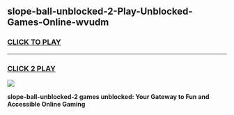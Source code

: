 
## slope-ball-unblocked-2-Play-Unblocked-Games-Online-wvudm
<h3>
<a href="https://premium76.site?title=slope-ball-unblocked-2&ref=25A">CLICK TO PLAY</a></h3>
<hr>

<h3>
<a href="https://premium76.site?title=slope-ball-unblocked-2&ref=25A">CLICK 2 PLAY</a>
  
</h3>

<a href="https://premium76.site?title=slope-ball-unblocked-2&ref=25A"><img src="https://clearcache.store/games.png"></a>


**slope-ball-unblocked-2 games unblocked: Your Gateway to Fun and Accessible Online Gaming**
